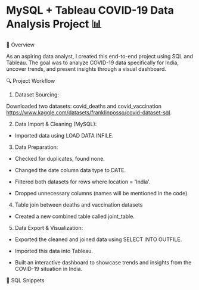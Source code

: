 # MySQL + Tableau COVID-19 Data Analysis Project 📊


📌 Overview

As an aspiring data analyst, I created this end-to-end project using SQL and Tableau. The goal was to analyze COVID-19 data specifically for India, uncover trends, and present insights through a visual dashboard.


🔍 Project Workflow

1. Dataset Sourcing:

Downloaded two datasets: covid_deaths and covid_vaccination https://www.kaggle.com/datasets/franklinposso/covid-dataset-sql.

2. Data Import & Cleaning (MySQL):

  - Imported data using LOAD DATA INFILE.

3. Data Preparation:

  - Checked for duplicates, found none.

  - Changed the date column data type to DATE.

  - Filtered both datasets for rows where location = 'India'.

  - Dropped unnecessary columns (names will be mentioned in the code).

4. Table join between deaths and vaccination datasets

  - Created a new combined table called joint_table.

5. Data Export & Visualization:

  - Exported the cleaned and joined data using SELECT INTO OUTFILE.

  - Imported this data into Tableau.

  - Built an interactive dashboard to showcase trends and insights from the COVID-19 situation in India.


📜 SQL Snippets
